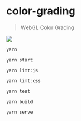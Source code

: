# color-grading #

> WebGL Color Grading

![](./public/preview.gif)

`yarn`

`yarn start`

`yarn lint:js`

`yarn lint:css`

`yarn test`

`yarn build`

`yarn serve`
